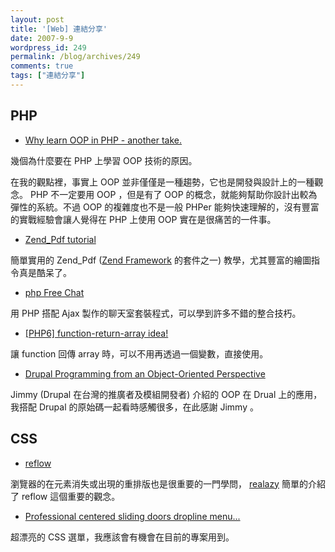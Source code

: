 ```yaml
---
layout: post
title: '[Web] 連結分享'
date: 2007-9-9
wordpress_id: 249
permalink: /blog/archives/249
comments: true
tags: ["連結分享"]
---
```


<!--more-->
## PHP

* [Why learn OOP in PHP - another take.](http://www.killerphp.com/articles/why-learn-oop-in-php-another-take/)

幾個為什麼要在 PHP 上學習 OOP 技術的原因。

在我的觀點裡，事實上 OOP 並非僅僅是一種趨勢，它也是開發與設計上的一種觀念。 PHP 不一定要用 OOP ，但是有了 OOP 的概念，就能夠幫助你設計出較為彈性的系統。不過 OOP 的複雜度也不是一般 PHPer 能夠快速理解的，沒有豐富的實戰經驗會讓人覺得在 PHP 上使用 OOP 實在是很痛苦的一件事。 

* [Zend_Pdf tutorial](http://devzone.zend.com/article/2525-Zend_Pdf-tutorial)

簡單實用的 Zend_Pdf ([Zend Framework](http://framework.zend.com) 的套件之一) 教學，尤其豐富的繪圖指令真是酷呆了。 

* [php Free Chat](http://www.phpfreechat.net/)

用 PHP 搭配 Ajax 製作的聊天室套裝程式，可以學到許多不錯的整合技朽。 

* [[PHP6] function-return-array idea!](http://www.eos-team.org/2007/09/06/php6-function-return-array-idea.html)

讓 function 回傳 array 時，可以不用再透過一個變數，直接使用。

* [Drupal Programming from an Object-Oriented Perspective](http://api.drupal.org/api/file/developer/topics/oop.html/5)

Jimmy (Drupal 在台灣的推廣者及模組開發者) 介紹的 OOP 在 Drual 上的應用，我搭配 Drupal 的原始碼一起看時感觸很多，在此感謝 Jimmy 。 



## CSS 

* [reflow](http://realazy.org/blog/2007/09/09/reflow/)

瀏覽器的在元素消失或出現的重排版也是很重要的一門學問， [realazy](http://realazy.org/) 簡單的介紹了 reflow 這個重要的觀念。 

* [Professional centered sliding doors dropline menu...](http://www.cssplay.co.uk/menus/pro_dropline)

超漂亮的 CSS 選單，我應該會有機會在目前的專案用到。 


